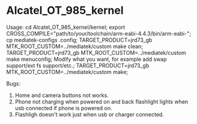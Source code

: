 Alcatel_OT_985_kernel
=====================
Usage:
cd Alcatel_OT_985_kernel/kernel; 
export CROSS_COMPILE="path/to/your/toolchain/arm-eabi-4.4.3/bin/arm-eabi-"; 
cp mediatek-configs .config; 
TARGET_PRODUCT=jrd73_gb MTK_ROOT_CUSTOM=../mediatek/custom make clean; 
TARGET_PRODUCT=jrd73_gb MTK_ROOT_CUSTOM=../mediatek/custom make menuconfig; 
Modify what you want, for example add swap support/ext fs support/etc.; 
TARGET_PRODUCT=jrd73_gb MTK_ROOT_CUSTOM=../mediatek/custom make; 

Bugs:
1. Home and camera buttons not works.
2. Phone not charging when powered on and back flashlight lights when usb connected if phone is powered on.
3. Flashligh doesn't work just when usb or charger connected.
